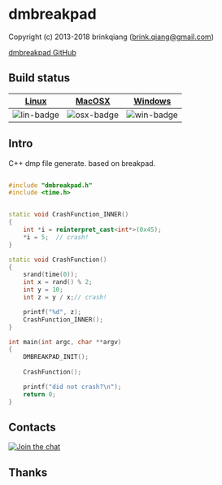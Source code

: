 # dmbreakpad

Copyright (c) 2013-2018 brinkqiang (brink.qiang@gmail.com)

[dmbreakpad GitHub](https://github.com/brinkqiang/dmbreakpad)

## Build status
| [Linux][lin-link] | [MacOSX][osx-link] | [Windows][win-link] |
| :---------------: | :----------------: | :-----------------: |
| ![lin-badge]      | ![osx-badge]       | ![win-badge]        |

[lin-badge]: https://travis-ci.org/brinkqiang/dmbreakpad.svg?branch=master "Travis build status"
[lin-link]:  https://travis-ci.org/brinkqiang/dmbreakpad "Travis build status"
[osx-badge]: https://travis-ci.org/brinkqiang/dmbreakpad.svg?branch=master "Travis build status"
[osx-link]:  https://travis-ci.org/brinkqiang/dmbreakpad "Travis build status"
[win-badge]: https://ci.appveyor.com/api/projects/status/github/brinkqiang/dmbreakpad?branch=master&svg=true "AppVeyor build status"
[win-link]:  https://ci.appveyor.com/project/brinkqiang/dmbreakpad "AppVeyor build status"

## Intro
C++ dmp file generate. based on breakpad.
```cpp

#include "dmbreakpad.h"
#include <time.h>


static void CrashFunction_INNER()
{
    int *i = reinterpret_cast<int*>(0x45);
    *i = 5;  // crash!
}

static void CrashFunction()
{   
    srand(time(0));
    int x = rand() % 2;
    int y = 10;
    int z = y / x;// crash!

    printf("%d", z);
    CrashFunction_INNER();
}

int main(int argc, char **argv) 
{   
    DMBREAKPAD_INIT();
    
    CrashFunction();

    printf("did not crash?\n");   
    return 0;   
}

```
## Contacts
[![Join the chat](https://badges.gitter.im/brinkqiang/dmbreakpad/Lobby.svg)](https://gitter.im/brinkqiang/dmbreakpad)

## Thanks
